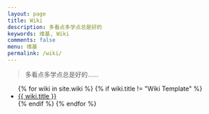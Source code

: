 ```yaml
---
layout: page
title: Wiki
description: 多看点多学点总是好的
keywords: 维基, Wiki
comments: false
menu: 维基
permalink: /wiki/
---
```


> 多看点多学点总是好的......

<ul class="listing">
{% for wiki in site.wiki %}
{% if wiki.title != "Wiki Template" %}
<li class="listing-item"><a href="{{ wiki.url }}">{{ wiki.title }}</a></li>
{% endif %}
{% endfor %}
</ul>
